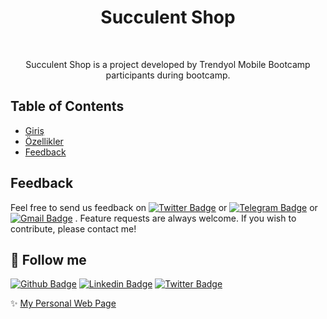 <h1 align="center"> Succulent Shop </h1> <br>


<p align="center">
Succulent Shop is a project developed by Trendyol Mobile Bootcamp participants during bootcamp.
</p>



## Table of Contents

- [Giriş](#giriş)
- [Özellikler](#özellikler)
- [Feedback](#feedback)


## Feedback

Feel free to send us feedback on <a href="https://twitter.com/tnhnclk" target="_blank">![Twitter Badge](https://img.shields.io/badge/-Twitter-1ca0f1?style=flat&labelColor=1ca0f1&logo=twitter&logoColor=white&link=https://twitter.com/tnhnclk)</a> or <a href="https://t.me/tnhnclk" target="_blank">![Telegram Badge](https://img.shields.io/badge/-Telegram-1ca0f1?style=flat&labelColor=1ca0f1&logo=telegram&logoColor=white&link=https://t.me/lincolnbrito)</a> or <a href="mailto:mr.tunahancelik@gmail.com" target="_blank">![Gmail Badge](https://img.shields.io/badge/-Gmail-c14438?style=flat&logo=Gmail&logoColor=white&link=mailto:tunahancelik@gmail.com)</a> . Feature requests are always welcome. If you wish to contribute, please contact me!


## :link: Follow me
<a href="https://github.com/tunahancelik" target="_blank">![Github Badge](https://img.shields.io/badge/-Github-000?style=flat&logo=Github&logoColor=white&link=https://github.com/tunahancelik)</a>
<a href="https://www.linkedin.com/in/tunahan-celik/" target="_blank">![Linkedin Badge](https://img.shields.io/badge/-LinkedIn-blue?style=flat&logo=Linkedin&logoColor=white&link=https://www.linkedin.com/in/tunahan-celik)</a>
<a href="https://twitter.com/tnhnclk" target="_blank">![Twitter Badge](https://img.shields.io/badge/-Twitter-1ca0f1?style=flat&labelColor=1ca0f1&logo=twitter&logoColor=white&link=https://twitter.com/tnhnclk)</a>

✨ [My Personal Web Page](https://tunahancelik.github.io)

